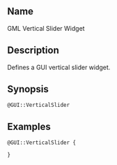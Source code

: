 ## Name

GML Vertical Slider Widget

## Description

Defines a GUI vertical slider widget.

## Synopsis

`@GUI::VerticalSlider`

## Examples

```gml
@GUI::VerticalSlider {

}
```
